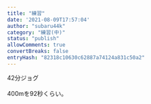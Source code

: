 ```yaml
---
title: "練習"
date: '2021-08-09T17:57:04'
author: "subaru44k"
category: "練習(中)"
status: "publish"
allowComments: true
convertBreaks: false
entryHash: "82318c10630c62887a74124a831c50a2"
---
```

42分ジョグ<br>
<br>
400mを92秒くらい。
